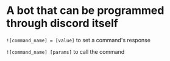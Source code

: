 # A bot that can be programmed through discord itself

`![command_name] = [value]` to set a command's response

`![command_name] [params]` to call the command

